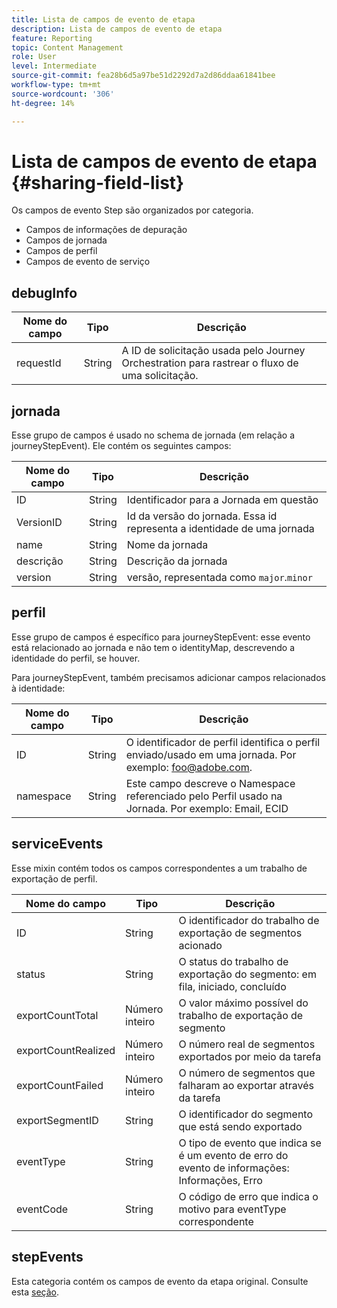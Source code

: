 ```yaml
---
title: Lista de campos de evento de etapa
description: Lista de campos de evento de etapa
feature: Reporting
topic: Content Management
role: User
level: Intermediate
source-git-commit: fea28b6d5a97be51d2292d7a2d86ddaa61841bee
workflow-type: tm+mt
source-wordcount: '306'
ht-degree: 14%

---
```


# Lista de campos de evento de etapa {#sharing-field-list}

Os campos de evento Step são organizados por categoria.

* Campos de informações de depuração
* Campos de jornada
* Campos de perfil
* Campos de evento de serviço

## debugInfo

| Nome do campo | Tipo | Descrição |
|---|---|------------|
| requestId | String | A ID de solicitação usada pelo Journey Orchestration para rastrear o fluxo de uma solicitação. |

## jornada

Esse grupo de campos é usado no schema de jornada (em relação a journeyStepEvent). Ele contém os seguintes campos:

| Nome do campo | Tipo | Descrição |
|---|---|------------|
| ID | String | Identificador para a Jornada em questão |
| VersionID | String | Id da versão do jornada. Essa id representa a identidade de uma jornada |
| name | String | Nome da jornada |
| descrição | String | Descrição da jornada |
| version | String | versão, representada como `major`.`minor` |

## perfil

Esse grupo de campos é específico para journeyStepEvent: esse evento está relacionado ao jornada e não tem o identityMap, descrevendo a identidade do perfil, se houver.

Para journeyStepEvent, também precisamos adicionar campos relacionados à identidade:

| Nome do campo | Tipo | Descrição |
|---|---|------------|
| ID | String | O identificador de perfil identifica o perfil enviado/usado em uma jornada. Por exemplo: foo@adobe.com. |
| namespace | String | Este campo descreve o Namespace referenciado pelo Perfil usado na Jornada. Por exemplo: Email, ECID |

## serviceEvents

Esse mixin contém todos os campos correspondentes a um trabalho de exportação de perfil.

| Nome do campo | Tipo | Descrição |
|---|---|------------|
| ID | String | O identificador do trabalho de exportação de segmentos acionado |
| status | String | O status do trabalho de exportação do segmento: em fila, iniciado, concluído |
| exportCountTotal | Número inteiro | O valor máximo possível do trabalho de exportação de segmento |
| exportCountRealized | Número inteiro | O número real de segmentos exportados por meio da tarefa |
| exportCountFailed | Número inteiro | O número de segmentos que falharam ao exportar através da tarefa |
| exportSegmentID | String | O identificador do segmento que está sendo exportado |
| eventType | String | O tipo de evento que indica se é um evento de erro do evento de informações: Informações, Erro |
| eventCode | String | O código de erro que indica o motivo para eventType correspondente |

## stepEvents

Esta categoria contém os campos de evento da etapa original. Consulte esta [seção](../reports/sharing-legacy-fields.md).

